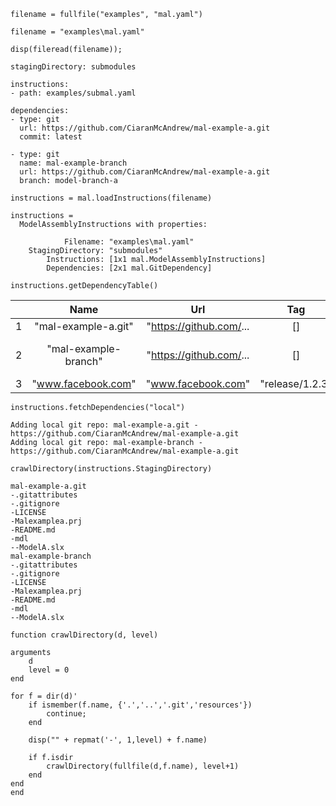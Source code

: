 ```matlab:Code
filename = fullfile("examples", "mal.yaml")
```

```text:Output
filename = "examples\mal.yaml"
```

```matlab:Code
disp(fileread(filename));
```

```text:Output
stagingDirectory: submodules

instructions:
- path: examples/submal.yaml

dependencies:
- type: git
  url: https://github.com/CiaranMcAndrew/mal-example-a.git
  commit: latest

- type: git
  name: mal-example-branch
  url: https://github.com/CiaranMcAndrew/mal-example-a.git
  branch: model-branch-a
```

```matlab:Code
instructions = mal.loadInstructions(filename)
```

```text:Output
instructions = 
  ModelAssemblyInstructions with properties:

            Filename: "examples\mal.yaml"
    StagingDirectory: "submodules"
        Instructions: [1x1 mal.ModelAssemblyInstructions]
        Dependencies: [2x1 mal.GitDependency]

```

```matlab:Code
instructions.getDependencyTable()
```

| |Name|Url|Tag|Branch|Commit|Type|
|:--:|:--:|:--:|:--:|:--:|:--:|:--:|
|1|"mal-example-a.git"|"https://github.com/...|[]|"main"|"latest"|"git"|
|2|"mal-example-branch"|"https://github.com/...|[]|"model-branch-a"|"latest"|"git"|
|3|"www.facebook.com"|"www.facebook.com"|"release/1.2.3"|"main"|"latest"|"git"|

```matlab:Code
instructions.fetchDependencies("local")
```

```text:Output
Adding local git repo: mal-example-a.git - https://github.com/CiaranMcAndrew/mal-example-a.git
Adding local git repo: mal-example-branch - https://github.com/CiaranMcAndrew/mal-example-a.git
```

```matlab:Code
crawlDirectory(instructions.StagingDirectory)
```

```text:Output
mal-example-a.git
-.gitattributes
-.gitignore
-LICENSE
-Malexamplea.prj
-README.md
-mdl
--ModelA.slx
mal-example-branch
-.gitattributes
-.gitignore
-LICENSE
-Malexamplea.prj
-README.md
-mdl
--ModelA.slx
```

```matlab:Code
function crawlDirectory(d, level)

arguments
    d
    level = 0
end

for f = dir(d)'
    if ismember(f.name, {'.','..','.git','resources'})
        continue; 
    end

    disp("" + repmat('-', 1,level) + f.name)

    if f.isdir
        crawlDirectory(fullfile(d,f.name), level+1)
    end
end
end
```
